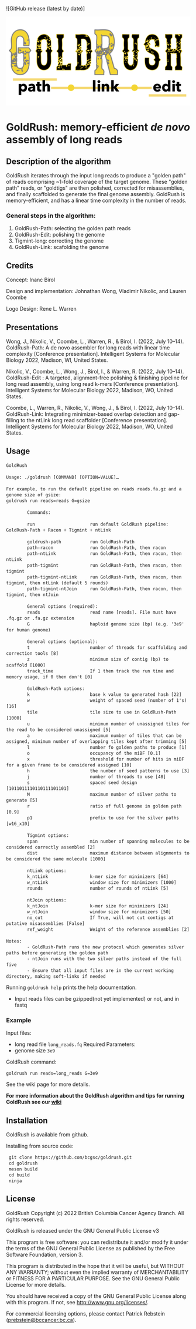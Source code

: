 ![GitHub release (latest by date)]


![Logo](https://github.com/bcgsc/GoldRush/blob/readme/img/GoldRush-logo.png)

# GoldRush: memory-efficient _de novo_ assembly of long reads

## Description of the algorithm
GoldRush iterates through the input long reads to produce a "golden path" of reads comprising ~1-fold coverage of the target genome. These "golden path" reads, or "goldtigs" are then polished, corrected for misassemblies, and finally scaffolded to generate the final genome assembly. GoldRush is memory-efficient, and has a linear time complexity in the number of reads.

### General steps in the algorithm:
1. GoldRush-Path: selecting the golden path reads
2. GoldRush-Edit: polishing the genome
3. Tigmint-long: correcting the genome
4. GoldRush-Link: scafolding the genome


## Credits
Concept: Inanc Birol

Design and implementation: Johnathan Wong, Vladimir Nikolic, and Lauren Coombe

Logo Design: Rene L. Warren

## Presentations
Wong, J., Nikolic, V., Coombe, L., Warren, R., & Birol, I. (2022, July 10–14). GoldRush-Path: A de novo assembler for long reads with linear time complexity [Conference presentation]. Intelligent Systems for Molecular Biology 2022, Madison, WI, United States.  

Nikolic, V., Coombe, L., Wong, J., Birol, I., & Warren, R. (2022, July 10–14). GoldRush-Edit : A targeted, alignment-free polishing & finishing pipeline for long read assembly, using long read k-mers [Conference presentation]. Intelligent Systems for Molecular Biology 2022, Madison, WO, United States. 

Coombe, L., Warren, R., Nikolic, V., Wong, J., & Birol, I. (2022, July 10–14). GoldRush-Link: Integrating minimizer-based overlap detection and gap-filling to the ntLink long read scaffolder [Conference presentation]. Intelligent Systems for Molecular Biology 2022, Madison, WO, United States. 

## Usage
```
GoldRush

Usage: ./goldrush [COMMAND] [OPTION=VALUE]…

For example, to run the default pipeline on reads reads.fa.gz and a genome size of gsize:
goldrush run reads=reads G=gsize

        Commands:

        run                     run default GoldRush pipeline: GoldRush-Path + Racon + Tigmint + ntLink

        goldrush-path           run GoldRush-Path
        path-racon              run GoldRush-Path, then racon
        path-ntLink             run GoldRush-Path, then racon, then ntLink
        path-tigmint            run GoldRush-Path, then racon, then tigmint
        path-tigmint-ntLink     run GoldRush-Path, then racon, then tigmint, then ntLink (default 5 rounds)
        path-tigmint-ntJoin     run GoldRush-Path, then racon, then tigmint, then ntJoin

        General options (required):
        reads                   read name [reads]. File must have .fq.gz or .fa.gz extension
        G                       haploid genome size (bp) (e.g. '3e9' for human genome)

        General options (optional):
        t                       number of threads for scaffolding and correction tools [8]
        z                       minimum size of contig (bp) to scaffold [1000]
        track_time              If 1 then track the run time and memory usage, if 0 then don't [0]

        GoldRush-Path options:
        k                       base k value to generated hash [22]
        w                       weight of spaced seed (number of 1's) [16]
        tile                    tile size to use in GoldRush-Path [1000]
        u                       minimum number of unassigned tiles for the read to be considered unassigned [5]
        a                       maximum number of tiles that can be assigned, minimum number of overlapping tiles kept after trimming [5]
        l                       number fo golden paths to produce [1]
        o                       occupancy of the miBF [0.1]
        x                       threshold for number of hits in miBF for a given frame to be considered assigned [10]
        h                       the number of seed patterns to use [3]
        j                       number of threads to use [48]
        s                       spaced seed design [1011011110110111101101]
        M                       maximum number of silver paths to generate [5]
        r                       ratio of full genome in golden path [0.9]
        p1                      prefix to use for the silver paths [w16_x10]

        Tigmint options:
        span                    min number of spanning molecules to be considered correctly assembled [2]
        dist                    maximum distance between alignments to be considered the same molecule [1000]

        ntLink options:
        k_ntLink                k-mer size for minimizers [64]
        w_ntLink                window size for minimizers [1000]
        rounds                  number of rounds of ntLink [5]

        ntJoin options:
        k_ntJoin                k-mer size for minimizers [24]
        w_ntJoin                window size for minimizers [50]
        no_cut                  If True, will not cut contigs at putative misassemblies [False]
        ref_weight              Weight of the reference assemblies [2]

Notes:
        - GoldRush-Path runs the new protocol which generates silver paths before generating the golden path
        - ntJoin runs with the two silver paths instead of the full five
        - Ensure that all input files are in the current working directory, making soft-links if needed
```

Running `goldrush help` prints the help documentation.

* Input reads files can be gzipped(not yet implemented) or not, and in fastq 

### Example
Input files:
* long read file `long_reads.fq`
Required Parameters:
* genome size `3e9`

GoldRush command:
```
goldrush run reads=long_reads G=3e9
```

See the wiki page for more details.

**For more information about the GoldRush algorithm and tips for running GoldRush see our [wiki](https://github.com/bcgsc/goldrush/wiki)** 

 ## Installation
 GoldRush is available from github.
  
 Installing from source code:
 ```
  git clone https://github.com/bcgsc/goldrush.git
  cd goldrush
  meson build
  cd build
  ninja
 ```

## License
GoldRush Copyright (c) 2022 British Columbia Cancer Agency Branch. All rights reserved.

GoldRush is released under the GNU General Public License v3

This program is free software: you can redistribute it and/or modify it under the terms of the GNU General Public License as published by the Free Software Foundation, version 3.

This program is distributed in the hope that it will be useful, but WITHOUT ANY WARRANTY; without even the implied warranty of MERCHANTABILITY or FITNESS FOR A PARTICULAR PURPOSE. See the GNU General Public License for more details.

You should have received a copy of the GNU General Public License along with this program. If not, see http://www.gnu.org/licenses/.

For commercial licensing options, please contact Patrick Rebstein (prebstein@bccancer.bc.ca).
